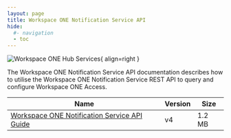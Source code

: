 ```yaml
---
layout: page
title: Workspace ONE Notification Service API
hide:
  #- navigation
  - toc
---
```

![Workspace ONE Hub Services](../../../assets/logos/Hub-Services-v-lm.png){ align=right }

The Workspace ONE Notification Service API documentation describes how to utilise the Workspace ONE Notification Service REST API to query and configure Workspace ONE Access. 

| Name | Version | Size |
| --- | --- | --- |
| [Workspace ONE Notification Service API Guide](Notification_Guide_v5.pdf) | v4 | 1.2 MB |

<swagger-ui src="ws1notifications-api.json"/>
